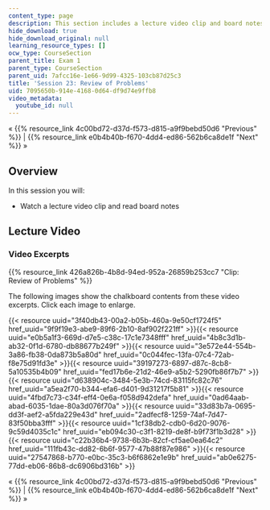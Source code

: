 ```yaml
---
content_type: page
description: This section includes a lecture video clip and board notes.
hide_download: true
hide_download_original: null
learning_resource_types: []
ocw_type: CourseSection
parent_title: Exam 1
parent_type: CourseSection
parent_uid: 7afcc16e-1e66-9d99-4325-103cb87d25c3
title: 'Session 23: Review of Problems'
uid: 7095650b-914e-4168-0d64-df9d74e9ffb8
video_metadata:
  youtube_id: null
---
```


« {{% resource_link 4c00bd72-d37d-f573-d815-a9f9bebd50d6 "Previous" %}} | {{% resource_link e0b4b40b-f670-4dd4-ed86-562b6ca8de1f "Next" %}} »

Overview
--------

In this session you will:

*   Watch a lecture video clip and read board notes

Lecture Video
-------------

### Video Excerpts

{{% resource_link 426a826b-4b8d-94ed-952a-26859b253cc7 "Clip: Review of Problems" %}}

The following images show the chalkboard contents from these video excerpts. Click each image to enlarge.

{{< resource uuid="3f40db43-00a2-b05b-460a-9e50cf1724f5" href_uuid="9f9f19e3-abe9-89f6-2b10-8af902f221ff" >}}{{< resource uuid="e0b5a1f3-669d-d7e5-c38c-17c1e7348fff" href_uuid="4b8c3d1b-ab32-0f1d-6780-db88677b249f" >}}{{< resource uuid="3e572e44-554b-3a86-fb38-0da873b5a80d" href_uuid="0c044fec-13fa-07c4-72ab-f8e75d91fd3e" >}}{{< resource uuid="39197273-6897-d87c-8cb8-5a10535b4b09" href_uuid="fed17b6e-21d2-46e9-a5b2-5290fb86f7b7" >}}  
{{< resource uuid="d638904c-3484-5e3b-74cd-83115fc82c76" href_uuid="a5ea2f70-b344-efa6-d401-9d31217f5b81" >}}{{< resource uuid="4fbd7c73-c34f-eff4-0e6a-f058d942defa" href_uuid="0ad64aab-abad-6035-1dae-80a3d076f70a" >}}{{< resource uuid="33d83b7a-0695-dd3f-aef2-a5fda229e43d" href_uuid="2adfecf8-1259-74af-7d47-83f50bba3fff" >}}{{< resource uuid="1cf38db2-cdb0-6d20-9076-9c59d4035c1c" href_uuid="eb094c30-c3f1-8219-de8f-b9f73f1b3d28" >}}  
{{< resource uuid="c22b36b4-9738-6b3b-82cf-cf5ae0ea64c2" href_uuid="111fb43c-dd82-6b6f-9577-47b88f87e986" >}}{{< resource uuid="27547868-b770-e0bc-35c3-b6f6862e1e9b" href_uuid="ab0e6275-77dd-eb06-86b8-dc6906bd316b" >}}

« {{% resource_link 4c00bd72-d37d-f573-d815-a9f9bebd50d6 "Previous" %}} | {{% resource_link e0b4b40b-f670-4dd4-ed86-562b6ca8de1f "Next" %}} »